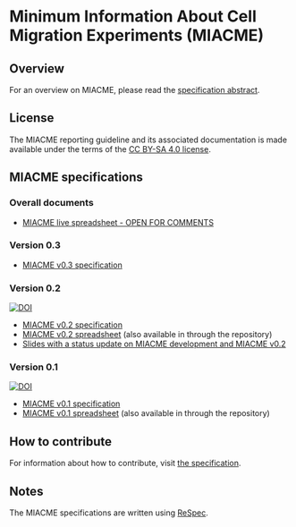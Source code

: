 # Minimum Information About Cell Migration Experiments (MIACME)

## Overview 

For an overview on MIACME, please read the [specification abstract](http://cellmigstandorg.github.io/MIACME/v0.1/spec/#abstract).

## License 

The MIACME reporting guideline and its associated documentation is made available under the terms of the [CC BY-SA 4.0 license](https://creativecommons.org/licenses/by-sa/4.0/).


## MIACME specifications

### Overall documents

- [MIACME live spreadsheet - OPEN FOR COMMENTS](https://docs.google.com/spreadsheets/d/1yw9qh5oU_B9Ig1RorXYf-qv3BENS27IwiW-N3sXauQo/edit?usp=sharing)


### Version 0.3

- [MIACME v0.3 specification](http://cellmigstandorg.github.io/MIACME/v0.3/)

### Version 0.2
[![DOI](https://zenodo.org/badge/DOI/10.5281/zenodo.820560.svg)](https://doi.org/10.5281/zenodo.820560)



- [MIACME v0.2 specification](http://cellmigstandorg.github.io/MIACME/v0.2/)
- [MIACME v0.2 spreadsheet](https://docs.google.com/spreadsheets/d/19nAnRx4rtOw0AJBMLTbW4nrhYUhrwvtiEY70Xp_rO88/edit#gid=1464207348) (also available in through the repository)
- [Slides with a status update on MIACME development and MIACME v0.2](https://www.slideshare.net/agbeltran/cmso-minimal-reporting-requirements)

### Version 0.1  
[![DOI](https://zenodo.org/badge/DOI/10.5281/zenodo.260115.svg)](https://doi.org/10.5281/zenodo.260115)


- [MIACME v0.1 specification](http://cellmigstandorg.github.io/MIACME/v0.1/spec/)
- [MIACME v0.1 spreadsheet](https://docs.google.com/spreadsheets/d/1O-Mg2KbeWuU7Sx7hwyciXTAEA4WO1NwqzI-PnPuQDWc/edit#gid=0) (also available in through the repository)

## How to contribute

For information about how to contribute, visit <a href="http://cellmigstandorg.github.io/MIACME/v0.1/spec/#contribute">the specification</a>.

## Notes

The MIACME specifications are written using [ReSpec](https://github.com/w3c/respec).

